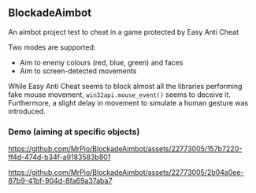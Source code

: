 ## BlockadeAimbot
 An aimbot project test to cheat in a game protected by Easy Anti Cheat 

 Two modes are supported:
 - Aim to enemy colours (red, blue, green) and faces
 - Aim to screen-detected movements

While Easy Anti Cheat seems to block almost all the libraries performing fake mouse movement, `win32api.mouse_event()` seems to deceive it. Furthermore, a slight delay in movement to simulate a human gesture was introduced.
### Demo (aiming at specific objects)

https://github.com/MrPio/BlockadeAimbot/assets/22773005/157b7220-ff4d-474d-b34f-a9183583b801



https://github.com/MrPio/BlockadeAimbot/assets/22773005/2b04a0ee-87b9-41bf-904d-8fa69a37aba7

